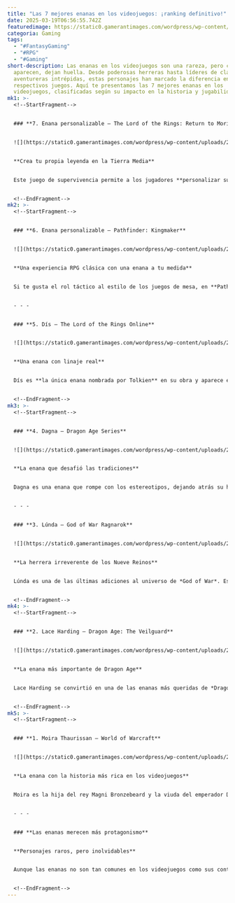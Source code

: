 ```yaml
---
title: "Las 7 mejores enanas en los videojuegos: ¡ranking definitivo!"
date: 2025-03-19T06:56:55.742Z
featuredimage: https://static0.gamerantimages.com/wordpress/wp-content/uploads/2025/03/female-dwarves-header.jpg?q=70&fit=crop&w=1140&h=&dpr=1
categoria: Gaming
tags:
  - "#FantasyGaming"
  - "#RPG"
  - "#Gaming"
short-description: Las enanas en los videojuegos son una rareza, pero cuando
  aparecen, dejan huella. Desde poderosas herreras hasta líderes de clanes y
  aventureras intrépidas, estas personajes han marcado la diferencia en sus
  respectivos juegos. Aquí te presentamos las 7 mejores enanas en los
  videojuegos, clasificadas según su impacto en la historia y jugabilidad.
mk1: >-
  <!--StartFragment-->


  ### **7. Enana personalizable – The Lord of the Rings: Return to Moria**


  ![](https://static0.gamerantimages.com/wordpress/wp-content/uploads/2025/03/the-lord-of-the-rings-return-to-moria-female-dwarves.jpg?q=49&fit=crop&w=750&h=422&dpr=2)


  **Crea tu propia leyenda en la Tierra Media**


  Este juego de supervivencia permite a los jugadores **personalizar su propio enano o enana** para explorar y recuperar Moria. Aunque no hay NPCs femeninas enanas en la historia, la opción de crearlas hace que esta entrega sea una de las pocas donde los jugadores pueden protagonizar su propia aventura en la icónica mitología de Tolkien.


  <!--EndFragment-->
mk2: >-
  <!--StartFragment-->


  ### **6. Enana personalizable – Pathfinder: Kingmaker**


  ![](https://static0.gamerantimages.com/wordpress/wp-content/uploads/2025/03/pathfinder-kingmaker-female-dwarf.jpg?q=49&fit=crop&w=750&h=422&dpr=2)


  **Una experiencia RPG clásica con una enana a tu medida**


  Si te gusta el rol táctico al estilo de los juegos de mesa, en **Pathfinder: Kingmaker** puedes jugar como una enana y definir su historia dentro del mundo de Golarion. Aunque no hay muchas opciones de retrato para enanas, la posibilidad de interpretar a una guerrera o hechicera con su propio trasfondo es un gran punto a favor.


  - - -


  ### **5. Dís – The Lord of the Rings Online**


  ![](https://static0.gamerantimages.com/wordpress/wp-content/uploads/2025/03/dis-lord-of-the-rings-online.jpg?q=49&fit=crop&w=750&h=422&dpr=2)


  **Una enana con linaje real**


  Dís es **la única enana nombrada por Tolkien** en su obra y aparece en *The Lord of the Rings Online* como la guardiana de Ravenhill. Es la hija del rey Thráin II y la madre de Fíli y Kíli, dos personajes clave en *El Hobbit*. Aunque no es un personaje jugable, su presencia en el MMO la convierte en una de las enanas más icónicas de los videojuegos.


  <!--EndFragment-->
mk3: >-
  <!--StartFragment-->


  ### **4. Dagna – Dragon Age Series**


  ![](https://static0.gamerantimages.com/wordpress/wp-content/uploads/2025/03/dagna-dragon-age.jpg?q=49&fit=crop&w=750&h=422&dpr=2)


  **La enana que desafió las tradiciones**


  Dagna es una enana que rompe con los estereotipos, dejando atrás su herencia de herrería para dedicarse a la magia. Aparece en *Dragon Age: Origins* y *Dragon Age: Inquisition*, ayudando al jugador en múltiples misiones. Su historia de lucha por encontrar su propio camino la convierte en una de las enanas más memorables de la saga.


  - - -


  ### **3. Lúnda – God of War Ragnarok**


  ![](https://static0.gamerantimages.com/wordpress/wp-content/uploads/2025/03/lundra-god-of-war-ragnarok.jpg?q=49&fit=crop&w=750&h=422&dpr=2)


  **La herrera irreverente de los Nueve Reinos**


  Lúnda es una de las últimas adiciones al universo de *God of War*. Esta enana herrera, amiga de Brock y Sindri, destaca por su carisma, humor y habilidades para crear armas. Además, es uno de los pocos personajes que se atreve a coquetear con Kratos. Su personalidad única y su papel en la historia la hacen destacar entre los personajes secundarios del juego.


  <!--EndFragment-->
mk4: >-
  <!--StartFragment-->


  ### **2. Lace Harding – Dragon Age: The Veilguard**


  ![](https://static0.gamerantimages.com/wordpress/wp-content/uploads/2025/03/lace-harding-dragon-age.jpg?q=49&fit=crop&w=750&h=422&dpr=2)


  **La enana más importante de Dragon Age**


  Lace Harding se convirtió en una de las enanas más queridas de *Dragon Age: Inquisition* y regresa en *The Veilguard* como compañera de Rook. Como exploradora de la Inquisición, tiene un papel clave en los eventos del juego y fue **la primera compañera enana románticamente disponible** en la saga. Su evolución a lo largo de los juegos la ha consolidado como una de las mejores enanas en los RPGs.


  <!--EndFragment-->
mk5: >-
  <!--StartFragment-->


  ### **1. Moira Thaurissan – World of Warcraft**


  ![](https://static0.gamerantimages.com/wordpress/wp-content/uploads/2025/03/moira-thaurissan-world-of-warcraft.jpg?q=49&fit=crop&w=750&h=422&dpr=2)


  **La enana con la historia más rica en los videojuegos**


  Moira es la hija del rey Magni Bronzebeard y la viuda del emperador Dagran Thaurissan. Su papel en la política de los enanos de *World of Warcraft* la ha convertido en una figura clave en la historia del juego. Aparece en múltiples expansiones y eventos, siendo una de las enanas más influyentes en cualquier videojuego.


  - - -


  ### **Las enanas merecen más protagonismo**


  **Personajes raros, pero inolvidables**


  Aunque las enanas no son tan comunes en los videojuegos como sus contrapartes masculinas, las pocas que existen han dejado una gran impresión. Desde heroínas personalizables hasta líderes con peso en la historia, estos personajes muestran que los enanos en los videojuegos pueden ofrecer mucho más que solo músculo y herrería.


  <!--EndFragment-->
---
```

